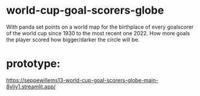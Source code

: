 # world-cup-goal-scorers-globe

With panda set points on a world map for the birthplace of every goalscorer of the world cup since 1930 to the most
recent one 2022.
How more goals the player scored how bigger/darker the circle will be.

# prototype:

https://seppewillems13-world-cup-goal-scorers-globe-main-8yliy1.streamlit.app/
